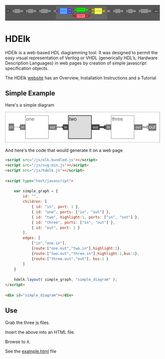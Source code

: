 
![](images/banner.png)

# HDElk

HDElk is a web-based HDL diagramming tool. It was designed to permit the easy visual representation of Verilog or VHDL (generically HDL’s, Hardware Description Languages) in web pages by creation of simple javascript specification objects.

The HDElk [website](https://davidthings.github.io/hdelk/) has an Overview, Installation Instructions and a Tutorial

## Simple Example

Here's a simple diagram

![](images/simple_diagram.svg)


And here's the code that would generate it on a web page

``` HTML
<script src="/js/elk.bundled.js"></script>
<script src="/js/svg.min.js"></script>
<script src="/js/hdelk.js"></script>

<script type="text/javascript">

    var simple_graph = {
        id: "",
        children: [
            { id: "in", port: 1 },
            { id: "one", ports: ["in", "out"] },
            { id: "two", highlight:1, ports: ["in", "out"] },
            { id: "three", ports: ["in", "out"] },
            { id: "out", port: 1 }
        ],
        edges: [
            ["in","one.in"],
            {route:["one.out","two.in"],highlight:1},
            {route:["two.out","three.in"],highlight:1,bus:1},
            {route:["three.out","out"], bus:1 }
        ]
    }

    hdelk.layout( simple_graph, "simple_diagram" );
</script>

<div id="simple_diagram"></div>
```

## Use

Grab the three js files.

Insert the above into an HTML file.

Browse to it.

See the [example.html](example.html) file